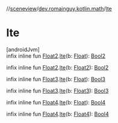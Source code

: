 //[sceneview](../../index.md)/[dev.romainguy.kotlin.math](index.md)/[lte](lte.md)

# lte

[androidJvm]\
infix inline fun [Float2](-float2/index.md).[lte](lte.md)(b: [Float](https://kotlinlang.org/api/latest/jvm/stdlib/kotlin/-float/index.html)): [Bool2](-bool2/index.md)

infix inline fun [Float2](-float2/index.md).[lte](lte.md)(b: [Float2](-float2/index.md)): [Bool2](-bool2/index.md)

infix inline fun [Float3](-float3/index.md).[lte](lte.md)(b: [Float](https://kotlinlang.org/api/latest/jvm/stdlib/kotlin/-float/index.html)): [Bool3](-bool3/index.md)

infix inline fun [Float3](-float3/index.md).[lte](lte.md)(b: [Float3](-float3/index.md)): [Bool3](-bool3/index.md)

infix inline fun [Float4](-float4/index.md).[lte](lte.md)(b: [Float](https://kotlinlang.org/api/latest/jvm/stdlib/kotlin/-float/index.html)): [Bool4](-bool4/index.md)

infix inline fun [Float4](-float4/index.md).[lte](lte.md)(b: [Float4](-float4/index.md)): [Bool4](-bool4/index.md)
